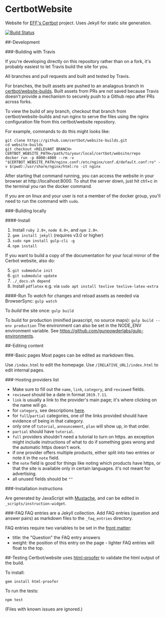 # CertbotWebsite

Website for [EFF's Certbot](https://certbot.eff.org/) project. Uses Jekyll for static site generation.

[![Build Status](https://travis-ci.com/certbot/website.svg?branch=master)](https://travis-ci.com/certbot/website)

##-Development

###-Building with Travis

If you're developing directly on this repository rather than on a fork, it's probably easiest to let Travis build the site for you.

All branches and pull requests and built and tested by Travis.

For branches, the built assets are pushed to an analagous branch in [certbot/website-builds](https://github.com/certbot/website-builds). Built assets from PRs are not saved because Travis doesn't provide a mechanism to securely push to a Github repo after PRs across forks.

To view the build of any branch, checkout that branch from certbot/website-builds and run nginx to serve the files using the nginx configuration file from this certbot/website repository.

For example, commands to do this might looks like:
```
git clone https://github.com/certbot/website-builds.git
cd website-builds
git checkout <RELEVANT BRANCH>
CERTBOT_WEBSITE_PATH=/path/to/your/local/certbot/website/repo
docker run -p 8000:4000 --rm -v "$CERTBOT_WEBSITE_PATH/nginx.conf:/etc/nginx/conf.d/default.conf:ro" -v $(pwd):/usr/share/nginx/html:ro -it nginx
```
After starting that command running, you can access the website in your browser at http://localhost:8000. To shut the server down, just hit ctrl+c in the terminal you ran the docker command.

If you are on linux and your user is not a member of the docker group, you'll need to run the command with `sudo`.

###-Building locally

####-Install
1. Install `ruby 2.0+`, `node 8.0+`, and `npm 2.0+`.
2. `gem install jekyll` (requires v3.0 or higher)
3. `sudo npm install gulp-cli -g`
4. `npm install`

If you want to build a copy of the documentation for your local mirror of the
Cerbot website, also do:

5. `git submodule init`
6. `git submodule update`
7. `./_docs.sh depend`
8. Install `pdflatex` e.g. via `sudo apt install texlive texlive-latex-extra`

####-Run
To *watch* for changes and reload assets as needed via BrowserSync:
`gulp watch`

To *build* the site once:
`gulp build`

To build for production (minified javascript, no source maps):
`gulp build --env production`
The environment can also be set in the NODE_ENV environment variable. See https://github.com/gunpowderlabs/gulp-environments.

##-Editing content

###-Basic pages
Most pages can be edited as markdown files.

Use `/index.html` to edit the homepage.
Use `/[RELATIVE_URL]/index.html` to edit internal pages.

###-Hosting providers list

- Make sure to fill out the `name`, `link`, `category`, and `reviewed` fields.
- `reviewed` should be a date in format `2019.7.11`.
- `link` is usually a link to the provider's main page; it's where clicking on the name will go.
- for `category`, see descriptions [here](https://certbot.eff.org/hosting_providers/).
- for `full`/`partial` categories, one of the links provided should have evidence of being in that category.
 - only one of `tutorial`, `announcement`, `plan` will show up, in that order.
  - `partial` should have `tutorial`.
  - `full` providers shouldn't need a tutorial to turn on https. an exception might include instructions of what to do if something goes wrong and the automatic https doesn't work.
- if one provider offers multiple products, either split into two entries or note it in the `note` field.
- the `note` field is good for things like noting which products have https, or that the site is available only in certain languages. it's not meant for advertising.
- all unused fields should be `""`

###-Installation instructions

Are generated by JavaScript with
[Mustache](https://mustache.github.io/mustache.5.html), and can be edited in
`_scripts/instruction-widget`.

###-FAQ
FAQ entries are a Jekyll collection. Add FAQ entries (question and answer pairs) as markdown files to the `_faq_entries` directory.

FAQ entries require two variables to be set in the [front matter](https://jekyllrb.com/docs/frontmatter/):

* title: the "Question" the FAQ entry answers
* weight: the position of this entry on the page - lighter FAQ entries will float to the top.

##-Testing
Certbot/website uses [html-proofer](https://github.com/gjtorikian/html-proofer) to validate the html output of the build.

To install:
```
gem install html-proofer
```

To run the tests:
```
npm test
```
(Files with known issues are ignored.)
